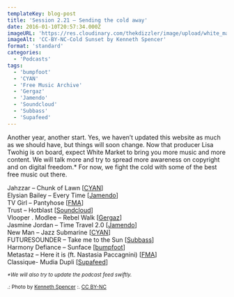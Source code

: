 ```yaml
---
templateKey: blog-post
title: 'Session 2.21 – Sending the cold away'
date: 2016-01-10T20:57:34.000Z
imageURL: 'https://res.cloudinary.com/thekdizzler/image/upload/white_market/2016/01/11348739436_06c0b0dc53_b.jpg'
imageAlt: 'CC-BY-NC-Cold Sunset by Kenneth Spencer'
format: 'standard'
categories:
  - 'Podcasts'
tags:
  - 'bumpfoot'
  - 'CYAN'
  - 'Free Music Archive'
  - 'Gergaz'
  - 'Jamendo'
  - 'Soundcloud'
  - 'Subbass'
  - 'Supafeed'
---
```


Another year, another start. Yes, we haven’t updated this website as much as we should have, but things will soon change. Now that producer Lisa Twohig is on board, expect White Market to bring you more music and more content. We will talk more and try to spread more awareness on copyright and on digital freedom.\* For now, we fight the cold with some of the best free music out there.

Jahzzar – Chunk of Lawn \[[CYAN](http://freemusicarchive.org/music/Jahzzar/)\]  
Elysian Bailey – Every Time \[[Jamendo](https://www.jamendo.com/track/1301369/every-time)\]  
TV Girl – Pantyhose \[[FMA](http://freemusicarchive.org/music/TV_Girl/French_exit/)\]  
Trust – Hotblast \[[Soundcloud](https://soundcloud.com/hotblast/hotblast-trust)\]  
Vlooper . Modlee – Rebel Walk \[[Gergaz](https://gergaz.bandcamp.com/album/analog-love)\]  
Jasmine Jordan – Time Travel 2.0 \[[Jamendo](https://www.jamendo.com/track/1299835/time-travel-2-0)\]  
New Man – Jazz Submarine \[[CYAN](http://cctrax.com/n/1242-new-man/1821-different)\]  
FUTURESOUNDER – Take me to the Sun \[[Subbass](http://subbass.bandcamp.com/album/moscopolis)\]  
Harmony Defiance – Sunface \[[bumpfoot](http://cctrax.com/h/1176-harmonic-defiance/1717-language-of-light)\]  
Metastaz – Here it is (ft. Nastasia Paccagnini) \[[FMA](http://freemusicarchive.org/music/Metastaz/Oriental_Dub_Express)\]  
Classique- Mudia Dupli \[[Supafeed](http://cctrax.com/c/556-cassique/729-mudiadupli)\]

_<small>\*We will also try to update the podcast feed swiftly.</small>_

<small>.: Photo by [Kenneth Spencer](https://www.flickr.com/photos/kendo26/11348739436) :. [CC BY-NC](https://creativecommons.org/licenses/by-nc/2.0/)</small>
